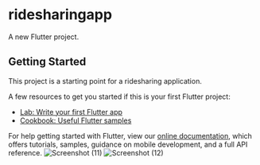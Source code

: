 # ridesharingapp

A new Flutter project.

## Getting Started

This project is a starting point for a ridesharing application.

A few resources to get you started if this is your first Flutter project:

- [Lab: Write your first Flutter app](https://flutter.dev/docs/get-started/codelab)
- [Cookbook: Useful Flutter samples](https://flutter.dev/docs/cookbook)

For help getting started with Flutter, view our
[online documentation](https://flutter.dev/docs), which offers tutorials,
samples, guidance on mobile development, and a full API reference.
![Screenshot (11)](https://user-images.githubusercontent.com/52103483/161438004-734665d1-8fe5-4188-8c5d-de5fa145b180.png)
![Screenshot (12)](https://user-images.githubusercontent.com/52103483/161438013-8293da18-2c42-4ea9-b24e-9f6dfa81cb81.png)
